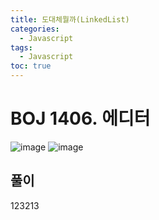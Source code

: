 ```yaml
---
title: 도대체뭘까(LinkedList)
categories:
  - Javascript
tags:
  - Javascript
toc: true
---
```


# **BOJ 1406. 에디터**
![image](https://user-images.githubusercontent.com/39984656/134811823-74ded316-1bd7-4f9c-80aa-5d7305a75b33.png)
![image](https://user-images.githubusercontent.com/39984656/134811829-e9bd4fb6-19ac-493b-89b3-99c7c99e913d.png)

## **풀이**
123213